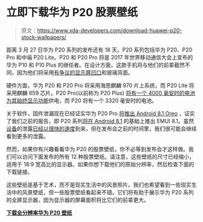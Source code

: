 # 立即下载华为 P20 股票壁纸

> 原文：<https://www.xda-developers.com/download-huawei-p20-stock-wallpapers/>

距离 3 月 27 日华为 P20 系列的发布还有 18 天。P20 系列包括华为 P20、P20 Pro 和中端 P20 Lite。P20 和 P20 Pro 将是 2017 年世界移动通信大会上宣布的华为 P10 和 P10 Plus 的继任者。在设计方面，这款手机将与他们的前辈截然不同，因为他们将采用[有争议的显示屏凹口](https://www.xda-developers.com/android-display-notch-discussion/)和玻璃背面。

硬件方面，华为 P20 和 P20 Pro 将采用海思麒麟 970 片上系统，而 P20 Lite 将采用麒麟 659 芯片。P20 Pro(以前称为 P20 Plus) [将有一个 4000 毫安时的电池为其始终显示功能](https://www.xda-developers.com/huawei-p20-plus-4000-mah-battery-always-on-display/)供电，而 P20 将有一个 3320 毫安时的电池。

关于软件，固件泄漏现在已经证实华为 P20 Pro [将推出 Android 8.1 Oreo](https://www.xda-developers.com/huawei-p20-pro-firmware-files-leak-confirms-android-8-1-oreo/) ，证实了我们之前的报告，即 P20 系列[将在 Android 8.1](https://www.xda-developers.com/exclusive-huawei-p20-will-launch-with-android-8-1-oreo-and-emui-8-1/) 的基础上推出 EMUI 8.1。虽然[设备](https://www.xda-developers.com/huawei-p20-iphone-x-style-notch-dual-rear-cameras/)的泄露[已经以很快的速度](https://www.xda-developers.com/huawei-p20-lite-leaked-display-notch/)到来，但在发布会之前的时间里，我们很可能会继续看到更多的泄露。

然而，如果你有兴趣看看华为 P20 的股票壁纸，你不必等到发布会才这样做。我们可以访问下面发布的所有 12 种股票壁纸。请注意，这些壁纸的尺寸已经缩小，适用于 18:9 宽高比的显示器。如果你想下载他们的原始分辨率，然后检查下面的下载链接。

这些壁纸是基于艺术，而不是现实生活中的风景照片。我们也希望看到一些现实生活中的风景壁纸，但一些股票壁纸看起来不错。它们将有助于展示华为 P20 系列的全屏显示器，因为显示器的屏幕面积将比它们的前辈更大。

[**下载全分辨率华为 P20 壁纸**](https://nofile.io/f/HSmu2pF6ZmD/P20-wallpapers.zip)